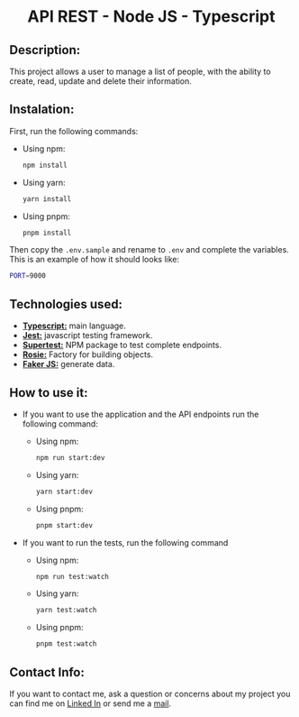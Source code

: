 <h1 align="center">API REST - Node JS - Typescript</h1>

<h2>Description: </h2>
This project allows a user to manage a list of people, with the ability to create, read, update and delete their information.

<h2> Instalation:</h2>
First, run the following commands:

- Using npm:

  ```bash
  npm install
  ```

- Using yarn:

  ```bash
  yarn install
  ```

- Using pnpm:

  ```bash
  pnpm install
  ```

Then copy the `.env.sample` and rename to `.env` and complete the variables.
This is an example of how it should looks like:

```bash
PORT=9000
```

<h2>Technologies used:</h2>

- <a href='https://www.typescriptlang.org/'><b>Typescript:</b></a> main language.
- <a href='https://jestjs.io/'><b>Jest:</b></a> javascript testing framework.
- <a href='https://www.npmjs.com/package/supertest'><b>Supertest:</b></a> NPM package to test complete endpoints.
- <a href='https://www.npmjs.com/package/rosie'><b>Rosie:</b></a> Factory for building objects.
- <a href='https://fakerjs.dev/'><b>Faker JS:</b></a> generate data.

<h2>How to use it: </h2>

- If you want to use the application and the API endpoints run the following command:

  - Using npm:

    ```bash
    npm run start:dev
    ```

  - Using yarn:

    ```bash
    yarn start:dev
    ```

  - Using pnpm:

    ```bash
    pnpm start:dev
    ```

- If you want to run the tests, run the following command

  - Using npm:

    ```bash
    npm run test:watch
    ```

  - Using yarn:

    ```bash
    yarn test:watch
    ```

  - Using pnpm:

    ```bash
    pnpm test:watch
    ```

<h2> Contact Info: </h2>
If you want to contact me, ask a question or concerns about my project you can find me on <a href='https://www.linkedin.com/in/sandro-dezerio/'>Linked In</a> or send me a <a href='mailto:sdezerio@gmail.com'>mail</a>.

